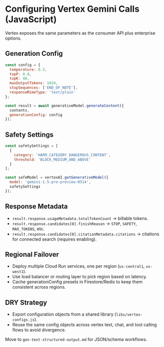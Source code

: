 # Configuring Vertex Gemini Calls (JavaScript)

Vertex exposes the same parameters as the consumer API plus enterprise options.

## Generation Config

```js
const config = {
  temperature: 0.3,
  topP: 0.8,
  topK: 40,
  maxOutputTokens: 1024,
  stopSequences: ['END_OF_NOTE'],
  responseMimeType: 'text/plain'
};

const result = await generativeModel.generateContent({
  contents,
  generationConfig: config
});
```

## Safety Settings

```js
const safetySettings = [
  {
    category: 'HARM_CATEGORY_DANGEROUS_CONTENT',
    threshold: 'BLOCK_MEDIUM_AND_ABOVE'
  }
];

const safeModel = vertexAI.getGenerativeModel({
  model: 'gemini-1.5-pro-preview-0514',
  safetySettings
});
```

## Response Metadata
- `result.response.usageMetadata.totalTokenCount` → billable tokens.
- `result.response.candidates[0].finishReason` → `STOP`, `SAFETY`, `MAX_TOKENS`, etc.
- `result.response.candidates[0].citationMetadata.citations` → citations for connected search (requires enabling).

## Regional Failover
- Deploy multiple Cloud Run services, one per region (`us-central1`, `us-west1`).
- Use load balancer or routing layer to pick region based on latency.
- Cache generationConfig presets in Firestore/Redis to keep them consistent across regions.

## DRY Strategy
- Export configuration objects from a shared library (`libs/vertex-configs.js`).
- Reuse the same config objects across vertex text, chat, and tool calling flows to avoid divergence.

Move to `gen-text-structured-output.md` for JSON/schema workflows.